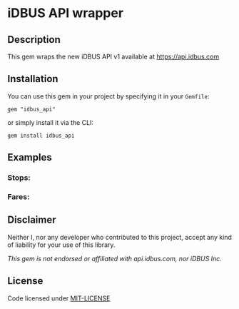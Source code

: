 # iDBUS API wrapper

## Description

This gem wraps the new iDBUS API v1 available at https://api.idbus.com

## Installation

You can use this gem in your project by specifying it in your `Gemfile`:

```
gem "idbus_api"
```

or simply install it via the CLI:

```
gem install idbus_api
```

## Examples

### Stops:


### Fares:

## Disclaimer

Neither I, nor any developer who contributed to this project, accept any kind of liability for your use of this library.

_This gem is not endorsed or affiliated with api.idbus.com, nor iDBUS Inc._

## License

Code licensed under [MIT-LICENSE](https://github.com/paulrbr/idbus_api/blob/master/MIT-LICENSE)
